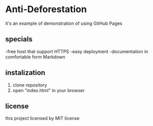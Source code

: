 # Anti-Deforestation
it's an example of demonstration of using GitHub Pages

## specials
-free host that support HTTPS
-easy deployment
-documentation in comfortable form Markdown

## instalization
1. clone repository
2. open "index.html" in your browser

## license
this project licensed by MIT license
